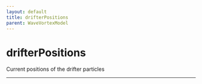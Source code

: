 ```yaml
---
layout: default
title: drifterPositions
parent: WaveVortexModel
---
```

#  drifterPositions

Current positions of the drifter particles


---

